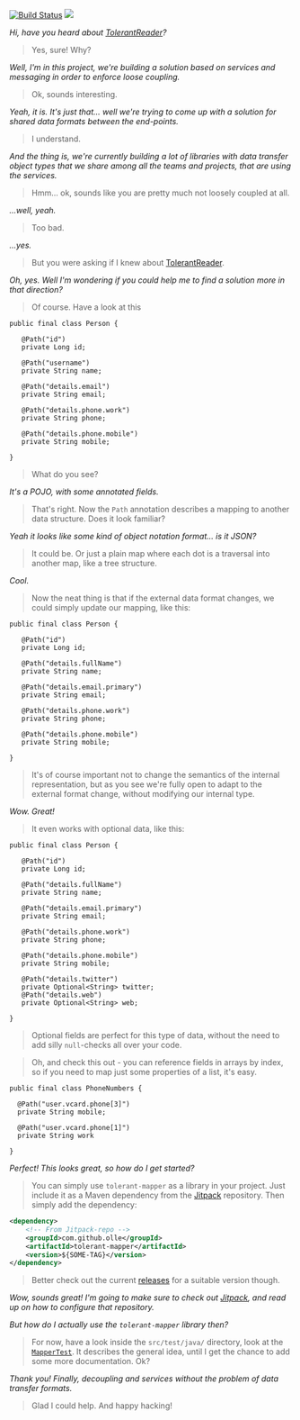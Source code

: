[![Build Status](https://travis-ci.org/olle/tolerant-mapper.svg?branch=master)](https://travis-ci.org/olle/tolerant-mapper)
[![](https://jitpack.io/v/olle/tolerant-mapper.svg)](https://jitpack.io/#olle/tolerant-mapper)

_Hi, have you heard about [TolerantReader][1]?_

> Yes, sure! Why?

_Well, I'm in this project, we're building a solution based on services and
 messaging in order to enforce loose coupling._

> Ok, sounds interesting.

_Yeah, it is. It's just that... well we're trying to come up with a solution
for shared data formats between the end-points._

> I understand.

_And the thing is, we're currently building a lot of libraries with data
transfer object types that we share among all the teams and projects, that
are using the services._

> Hmm... ok, sounds like you are pretty much not loosely coupled at all.

_...well, yeah._

> Too bad.

_...yes._

> But you were asking if I knew about [TolerantReader][1].

_Oh, yes. Well I'm wondering if you could help me to find a solution more
 in that direction?_

> Of course. Have a look at this

    public final class Person {

       @Path("id")
       private Long id;

       @Path("username")
       private String name;

       @Path("details.email")
       private String email;

       @Path("details.phone.work")
       private String phone;

       @Path("details.phone.mobile")
       private String mobile;

    }

> What do you see?

_It's a POJO, with some annotated fields._

> That's right. Now the `Path` annotation describes a mapping to another
  data structure. Does it look familiar?

_Yeah it looks like some kind of object notation format... is it JSON?_

> It could be. Or just a plain map where each dot is a traversal into another
  map, like a tree structure.

_Cool._

> Now the neat thing is that if the external data format changes, we could
  simply update our mapping, like this:

    public final class Person {

       @Path("id")
       private Long id;

       @Path("details.fullName")
       private String name;

       @Path("details.email.primary")
       private String email;

       @Path("details.phone.work")
       private String phone;

       @Path("details.phone.mobile")
       private String mobile;

    }

> It's of course important not to change the semantics of the internal
  representation, but as you see we're fully open to adapt to the
  external format change, without modifying our internal type.

_Wow. Great!_

> It even works with optional data, like this:

    public final class Person {

       @Path("id")
       private Long id;

       @Path("details.fullName")
       private String name;

       @Path("details.email.primary")
       private String email;

       @Path("details.phone.work")
       private String phone;

       @Path("details.phone.mobile")
       private String mobile;

       @Path("details.twitter")
       private Optional<String> twitter;
       @Path("details.web")
       private Optional<String> web;

    }

> Optional fields are perfect for this type of data, without the need to add
  silly `null`-checks all over your code.

> Oh, and check this out - you can reference fields in arrays by index, so
  if you need to map just some properties of a list, it's easy.

    public final class PhoneNumbers {

      @Path("user.vcard.phone[3]")
      private String mobile;

      @Path("user.vcard.phone[1]")
      private String work

    }

_Perfect! This looks great, so how do I get started?_

> You can simply use `tolerant-mapper` as a library in your project. Just
  include it as a Maven dependency from the [Jitpack][3] repository. Then
  simply add the dependency:

```xml
<dependency>
    <!-- From Jitpack-repo -->
    <groupId>com.github.olle</groupId>
    <artifactId>tolerant-mapper</artifactId>
    <version>${SOME-TAG}</version>
</dependency>
```

> Better check out the current [releases][4] for a suitable version though.

_Wow, sounds great! I'm going to make sure to check out [Jitpack][3], and read
 up on how to configure that repository._

_But how do I actually use the `tolerant-mapper` library then?_

> For now, have a look inside the `src/test/java/` directory, look at the
  [`MapperTest`][2]. It describes the general idea, until I get the chance
  to add some more documentation. Ok?

_Thank you! Finally, decoupling and services without the problem of data
 transfer formats._

> Glad I could help. And happy hacking!

[1]: http://martinfowler.com/bliki/TolerantReader.html
[2]: src/test/java/tolerant/mapper/MapperTest.java
[3]: https://jitpack.io
[4]: https://github.com/olle/tolerant-mapper/releases
